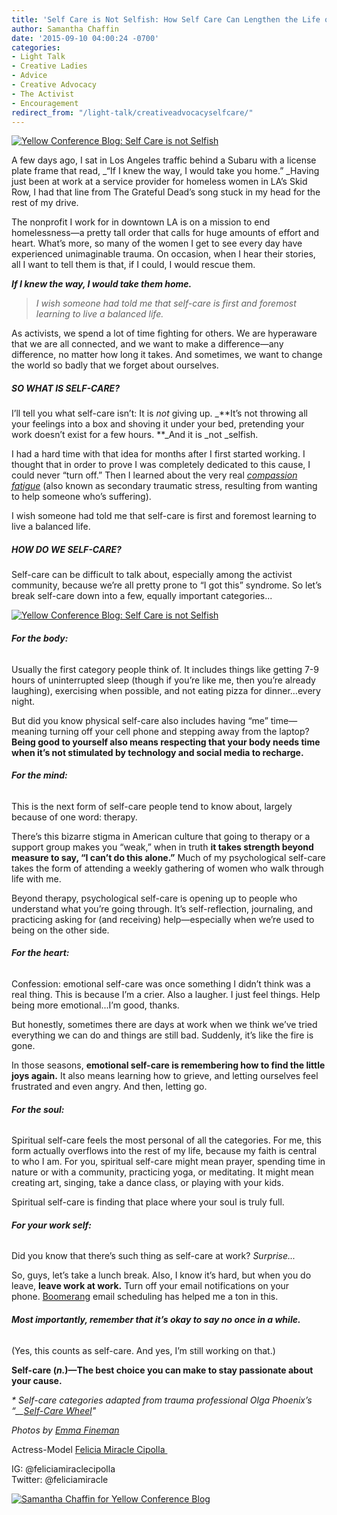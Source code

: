 ```yaml
---
title: 'Self Care is Not Selfish: How Self Care Can Lengthen the Life of Your Cause'
author: Samantha Chaffin
date: '2015-09-10 04:00:24 -0700'
categories:
- Light Talk
- Creative Ladies
- Advice
- Creative Advocacy
- The Activist
- Encouragement
redirect_from: "/light-talk/creativeadvocacyselfcare/"
---
```


[![Yellow Conference Blog: Self Care is not Selfish](http://yellowconference.com/wp-content/uploads/2015/09/Untitled-1.jpg)](http://yellowconference.com/wp-content/uploads/2015/09/Untitled-1.jpg)

A few days ago, I sat in Los Angeles traffic behind a Subaru with a license plate frame that read, _“If I knew the way, I would take you home.” _Having just been at work at a service provider for homeless women in LA’s Skid Row, I had that line from The Grateful Dead’s song stuck in my head for the rest of my drive.

The nonprofit I work for in downtown LA is on a mission to end homelessness—a pretty tall order that calls for huge amounts of effort and heart. What’s more, so many of the women I get to see every day have experienced unimaginable trauma. On occasion, when I hear their stories, all I want to tell them is that, if I could, I would rescue them.

_**If I knew the way, I would take them home.**_

> _I wish someone had told me that self-care is first and foremost learning to live a balanced life._

As activists, we spend a lot of time fighting for others. We are hyperaware that we are all connected, and we want to make a difference—any difference, no matter how long it takes. And sometimes, we want to change the world so badly that we forget about ourselves.

##### **SO WHAT IS SELF-CARE?**

I’ll tell you what self-care isn’t: It is _not_ giving up. _**It’s not throwing all your feelings into a box and shoving it under your bed, pretending your work doesn’t exist for a few hours. **_And it is _not _selfish.

I had a hard time with that idea for months after I first started working. I thought that in order to prove I was completely dedicated to this cause, I could never “turn off.” Then I learned about the very real [_compassion fatigue_](https://en.wikipedia.org/wiki/Compassion_fatigue) (also known as secondary traumatic stress, resulting from wanting to help someone who’s suffering).

I wish someone had told me that self-care is first and foremost learning to live a balanced life.

##### **HOW DO WE SELF-CARE?**

Self-care can be difficult to talk about, especially among the activist community, because we’re all pretty prone to “I got this” syndrome. So let’s break self-care down into a few, equally important categories...

[![Yellow Conference Blog: Self Care is not Selfish](http://yellowconference.com/wp-content/uploads/2015/09/DSC_03451.jpg)](http://yellowconference.com/wp-content/uploads/2015/09/DSC_03451.jpg)

###### **For the body:**

Usually the first category people think of. It includes things like getting 7-9 hours of uninterrupted sleep (though if you’re like me, then you’re already laughing), exercising when possible, and not eating pizza for dinner…every night.

But did you know physical self-care also includes having “me” time—meaning turning off your cell phone and stepping away from the laptop? **Being good to yourself also means respecting that your body needs time when it’s not stimulated by technology and social media to recharge.**

###### **For the mind:**

This is the next form of self-care people tend to know about, largely because of one word: therapy.

There’s this bizarre stigma in American culture that going to therapy or a support group makes you “weak,” when in truth **it takes strength beyond measure to say, “I can’t do this alone.”** Much of my psychological self-care takes the form of attending a weekly gathering of women who walk through life with me.

Beyond therapy, psychological self-care is opening up to people who understand what you’re going through. It’s self-reflection, journaling, and practicing asking for (and receiving) help—especially when we’re used to being on the other side.

###### **For the heart:**

Confession: emotional self-care was once something I didn’t think was a real thing. This is because I’m a crier. Also a laugher. I just feel things. Help being more emotional...I’m good, thanks.

But honestly, sometimes there are days at work when we think we’ve tried everything we can do and things are still bad. Suddenly, it’s like the fire is gone.

In those seasons, **emotional self-care is remembering how to find the little joys again.** It also means learning how to grieve, and letting ourselves feel frustrated and even angry. And then, letting go.

###### **For the soul:**

Spiritual self-care feels the most personal of all the categories. For me, this form actually overflows into the rest of my life, because my faith is central to who I am. For you, spiritual self-care might mean prayer, spending time in nature or with a community, practicing yoga, or meditating. It might mean creating art, singing, take a dance class, or playing with your kids.

Spiritual self-care is finding that place where your soul is truly full.

###### **For your work self:**

Did you know that there’s such thing as self-care at work? _Surprise..._

So, guys, let’s take a lunch break. Also, I know it’s hard, but when you do leave, **leave work at work.** Turn off your email notifications on your phone. [Boomerang](http://www.boomeranggmail.com/) email scheduling has helped me a ton in this.

###### **Most importantly, remember that it’s okay to say no once in a while.**

(Yes, this counts as self-care. And yes, I’m still working on that.)

**Self-care (_n._)—The best choice you can make to stay passionate about your cause.**

_* Self-care categories adapted from trauma professional Olga Phoenix’s “__[Self-Care Wheel](http://www.olgaphoenix.com/key-offerings/self-care-wheel/)"_

_Photos by [Emma Fineman](http://emma-fineman.squarespace.com/)_

Actress-Model [Felicia Miracle Cipolla ](feliciamiraclecipolla.com)

<div class="gmail_default">IG: @feliciamiraclecipolla</div>

<div class="gmail_default">Twitter: @feliciamiracle</div>

[![Samantha Chaffin for Yellow Conference Blog](http://yellowconference.com/wp-content/uploads/2015/09/Samantha-Chaffin.jpg)](https://herinklings.wordpress.com/)
